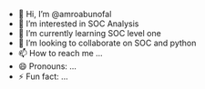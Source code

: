 - 👋 Hi, I’m @amroabunofal
- 👀 I’m interested in SOC Analysis
- 🌱 I’m currently learning SOC level one
- 💞️ I’m looking to collaborate on SOC and python 
- 📫 How to reach me ...
- 😄 Pronouns: ...
- ⚡ Fun fact: ...

<!---
amroabunofal/amroabunofal is a ✨ special ✨ repository because its `README.md` (this file) appears on your GitHub profile.
You can click the Preview link to take a look at your changes.
--->
